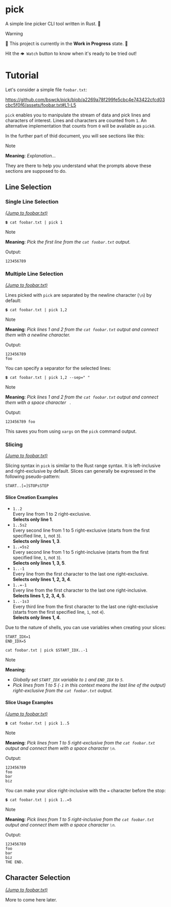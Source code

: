 # pick
A simple line picker CLI tool written in Rust. 🦀

> [!Warning]
> 🚧 This project is currently in the **Work in Progress** state. 🚧
>
> Hit the `👁 Watch` button to know when it's ready to be tried out!

# Tutorial
Let's consider a simple file `foobar.txt`:

https://github.com/bswck/pick/blob/a2269a78f299fe5cbc4e743422cfcd03cbc5f0f6/assets/foobar.txt#L1-L5

`pick` enables you to manipulate the stream of data and pick lines and characters of interest.
Lines and characters are counted from `1`. An alternative implementation that counts from `0` will be available as `pick0`.

In the further part of thid document, you will see sections like this:
> [!Note]
> **Meaning**: _Explanation..._

They are there to help you understand what the prompts above these sections are supposed to do.

## Line Selection
### Single Line Selection
[_(Jump to foobar.txt)_](#tutorial)

`💲 cat foobar.txt | pick 1`
> [!Note]
> **Meaning**: _Pick the first line from the `cat foobar.txt` output._

Output:
```
123456789
```

### Multiple Line Selection
[_(Jump to foobar.txt)_](#tutorial)

Lines picked with `pick` are separated by the newline character (`\n`) by default:

```shell
💲 cat foobar.txt | pick 1,2
```
> [!Note]
> **Meaning**: _Pick lines 1 and 2 from the `cat foobar.txt` output and connect them with a newline character._

Output:
```
123456789
foo
```
You can specify a separator for the selected lines:

```shell
💲 cat foobar.txt | pick 1,2 --sep=" "
```
> [!Note]
> **Meaning**: _Pick lines 1 and 2 from the `cat foobar.txt` output and connect them with a space character ` `_.

Output:
```
123456789 foo
```
This saves you from using `xargs` on the `pick` command output.

### Slicing
[_(Jump to foobar.txt)_](#tutorial)

Slicing syntax in `pick` is similar to the Rust range syntax.
It is left-inclusive and right-exclusive by default.
Slices can generally be expressed in the following pseudo-pattern:

```
START..[=]STOPsSTEP
```

#### Slice Creation Examples
- `1..2`
  <br />Every line from 1 to 2 right-exclusive.
  <br />**Selects only line 1**.
- `1..5s2`
  <br />Every second line from 1 to 5 right-exclusive (starts from the first specified line, `1`, not `3`).
  <br />**Selects only lines 1, 3**.
- `1..=5s2`
  <br />Every second line from 1 to 5 right-inclusive (starts from the first specified line, `1`, not `3`).
  <br />**Selects only lines 1, 3, 5**.
- `1..-1`
  <br />Every line from the first character to the last one right-exclusive.
  <br />**Selects only lines 1, 2, 3, 4**.
- `1..=-1`
  <br />Every line from the first character to the last one right-inclusive.
  <br />**Selects lines 1, 2, 3, 4, 5**.
- `1..-1s3`
  <br />Every third line from the first character to the last one right-exclusive (starts from the first specified line, `1`, not `4`).
  <br />**Selects only lines 1, 4**.

Due to the nature of shells, you can use variables when creating your slices:
```shell
START_IDX=1
END_IDX=5

cat foobar.txt | pick $START_IDX..-1
```
> [!Note]
> **Meaning**:
> - _Globally set `START_IDX` variable to `1` and `END_IDX` to `5`._
> - _Pick lines from 1 to 5 (`-1` in this context means the last line of the output) right-exclusive from the `cat foobar.txt` output._

#### Slice Usage Examples
[_(Jump to foobar.txt)_](#tutorial)

```shell
💲 cat foobar.txt | pick 1..5
```
> [!Note]
> **Meaning**: _Pick lines from 1 to 5 right-exclusive from the `cat foobar.txt` output and connect them with a space character `\n`._

Output:
```
123456789
foo
bar
biz
```

You can make your slice right-inclusive with the `=` character before the stop:

```shell
💲 cat foobar.txt | pick 1..=5
```
> [!Note]
> **Meaning**: _Pick lines from 1 to 5 right-inclusive from the `cat foobar.txt` output and connect them with a space character `\n`._

Output:
```
123456789
foo
bar
biz
THE END.
```

## Character Selection
[_(Jump to foobar.txt)_](#tutorial)

More to come here later.

